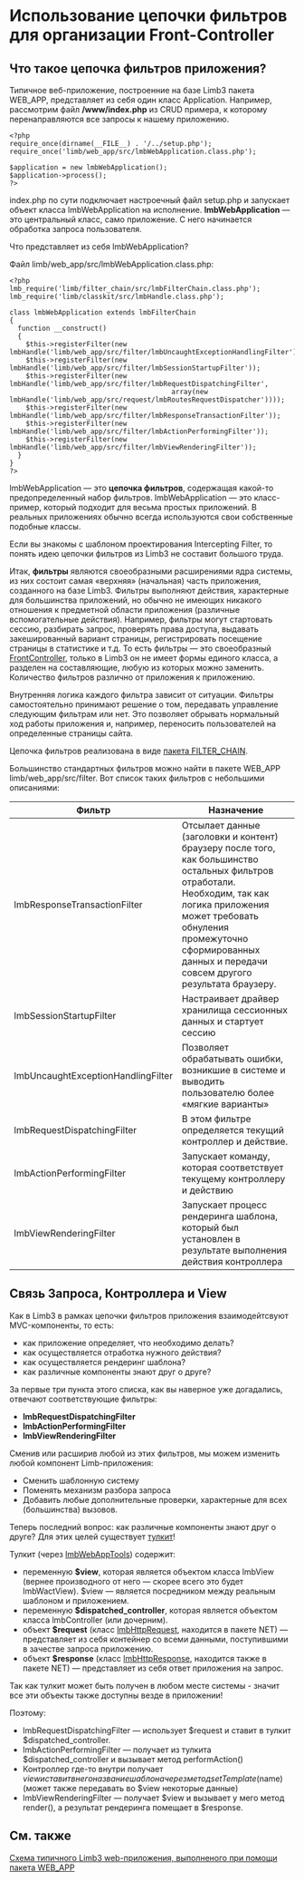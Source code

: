 # Использование цепочки фильтров для организации Front-Controller
## Что такое цепочка фильтров приложения?
Типичное веб-приложение, построенние на базе Limb3 пакета WEB_APP, представляет из себя один класс Application. Например, рассмотрим файл **/www/index.php** из CRUD примера, к которому перенаправляются все запросы к нашему приложению.

    <?php
    require_once(dirname(__FILE__) . '/../setup.php');
    require_once('limb/web_app/src/lmbWebApplication.class.php');
 
    $application = new lmbWebApplication();
    $application->process();
    ?>

index.php по сути подключает настроечный файл setup.php и запускает объект класса lmbWebApplication на исполнение. **lmbWebApplication** — это центральный класс, само приложение. С него начинается обработка запроса пользователя.

Что представляет из себя lmbWebApplication?

Файл limb/web_app/src/lmbWebApplication.class.php:

    <?php
    lmb_require('limb/filter_chain/src/lmbFilterChain.class.php');
    lmb_require('limb/classkit/src/lmbHandle.class.php');
 
    class lmbWebApplication extends lmbFilterChain
    {
      function __construct()
      {
        $this->registerFilter(new lmbHandle('limb/web_app/src/filter/lmbUncaughtExceptionHandlingFilter'));
        $this->registerFilter(new lmbHandle('limb/web_app/src/filter/lmbSessionStartupFilter'));
        $this->registerFilter(new lmbHandle('limb/web_app/src/filter/lmbRequestDispatchingFilter',
                                            array(new lmbHandle('limb/web_app/src/request/lmbRoutesRequestDispatcher'))));
        $this->registerFilter(new lmbHandle('limb/web_app/src/filter/lmbResponseTransactionFilter'));
        $this->registerFilter(new lmbHandle('limb/web_app/src/filter/lmbActionPerformingFilter'));
        $this->registerFilter(new lmbHandle('limb/web_app/src/filter/lmbViewRenderingFilter'));
      }
    }
    ?>

lmbWebApplication — это **цепочка фильтров**, содержащая какой-то предопределенный набор фильтров. lmbWebApplication — это класс-пример, который подходит для весьма простых приложений. В реальных приложениях обычно всегда используются свои собственные подобные классы.

Если вы знакомы с шаблоном проектирования Intercepting Filter, то понять идею цепочки фильтров из Limb3 не составит большого труда.

Итак, **фильтры** являются своеобразными расширениями ядра системы, из них состоит самая «верхняя» (начальная) часть приложения, созданного на базе Limb3. Фильтры выполняют действия, характерные для большинства приложений, но обычно не имеющих никакого отношения к предметной области приложения (различные вспомогательные действия). Например, фильтры могут стартовать сессию, разбирать запрос, проверять права доступа, выдавать закешированный вариант страницы, регистрировать посещение страницы в статистике и т.д. То есть фильтры — это своеобразный [FrontController](http://en.wikipedia.org/wiki/FrontController), только в Limb3 он не имеет формы единого класса, а разделен на составляющие, любую из которых можно заменить. Количество фильтров различно от приложения к приложению.

Внутренняя логика каждого фильтра зависит от ситуации. Фильтры самостоятельно принимают решение о том, передавать управление следующим фильтрам или нет. Это позволяет обрывать нормальный ход работы приложения и, например, переносить пользователей на определенные страницы сайта.

Цепочка фильтров реализована в виде [пакета FILTER_CHAIN](../../../../filter_chain/docs/ru/filter_chain.md).

Большинство стандартных фильтров можно найти в пакете WEB_APP limb/web_app/src/filter. Вот список таких фильтров c небольшими описаниями:

Фильтр | Назначение
-------|-----------
lmbResponseTransactionFilter | Отсылает данные (заголовки и контент) браузеру после того, как большинство остальных фильтров отработали. Необходим, так как логика приложения может требовать обнуления промежуточно сформированных данных и передачи совсем другого результата браузеру.
lmbSessionStartupFilter	| Настраивает драйвер хранилища сессионных данных и стартует сессию
lmbUncaughtExceptionHandlingFilter | Позволяет обрабатывать ошибки, возникшие в системе и выводить пользователю более «мягкие варианты»
lmbRequestDispatchingFilter	| В этом фильтре определяется текущий контроллер и действие.
lmbActionPerformingFilter	| Запускает команду, которая соответствует текущему контроллеру и действию
lmbViewRenderingFilter | Запускает процесс рендеринга шаблона, который был установлен в результате выполнения действия контроллера

## Связь Запроса, Контроллера и View
Как в Limb3 в рамках цепочки фильтров приложения взаимодейтсвуют MVC-компоненты, то есть:

* как приложение определяет, что необходимо делать?
* как осуществляется отработка нужного действия?
* как осуществляется рендеринг шаблона?
* как различные компоненты знают друг о друге?

За первые три пункта этого списка, как вы наверное уже догадались, отвечают соответствующие фильтры:

* **lmbRequestDispatchingFilter**
* **lmbActionPerformingFilter**
* **lmbViewRenderingFilter**

Сменив или расширив любой из этих фильтров, мы можем изменить любой компонент Limb-приложения:

* Сменить шаблонную систему
* Поменять механизм разбора запроса
* Добавить любые дополнительные проверки, характерные для всех (большинства) вызовов.

Теперь последний вопрос: как различные компоненты знают друг о друге? Для этих целей существует [тулкит](../../../../toolkit/docs/ru/toolkit.md)!

Тулкит (через [lmbWebAppTools](./lmb_web_app_tools.md)) содержит:

* переменную **$view**, которая является объектом класса lmbView (вернее производного от него — скорее всего это будет lmbWactView). $view — является посредником между реальным шаблоном и приложением.
* переменную **$dispatched_controller**, которая является объектом класса lmbController (или дочерним).
* объект **$request** (класс [lmbHttpRequest](../../../../net/docs/ru/net/lmb_http_request.md), находится в пакете NET) — представляет из себя контейнер со всеми данными, поступившими в зачестве запроса приложению.
* объект **$response** (класс [lmbHttpResponse](../../../../net/docs/ru/net/lmb_http_response.md), находится также в пакете NET) — представляет из себя ответ приложения на запрос.

Так как тулкит может быть получен в любом месте системы - значит все эти объекты также доступны везде в приложении!

Поэтому:

* lmbRequestDispatchingFilter — использует $request и ставит в тулкит $dispatched_controller.
* lmbActionPerformingFilter — получает из тулкита $dispatched_controller и вызывает метод performAction()
* Контроллер где-то внутри получает $view и ставит в него название шаблона через метод setTemplate($name) (может также передавать во $view некоторые данные)
* lmbViewRenderingFilter — получает $view и вызывает у мего метод render(), а результат рендеринга помещает в $response.

## См. также
[Схема типичного Limb3 web-приложения, выполненого при помощи пакета WEB_APP](./application_workflow.md)
